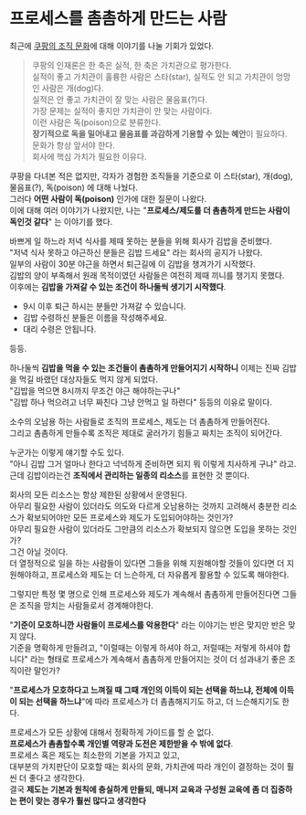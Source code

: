 # 프로세스를 촘촘하게 만드는 사람

최근에 [쿠팡의 조직 문화](https://www.etnews.com/201309020216)에 대해 이야기를 나눌 기회가 있었다.  

> 쿠팡의 인재론은 한 축은 실적, 한 축은 가치관으로 평가한다.  
> 실적이 좋고 가치관이 훌륭한 사람은 스타(star), 
> 실적도 안 되고 가치관이 엉망인 사람은 개(dog)다.  
> 실적은 안 좋고 가치관이 잘 맞는 사람은 물음표(?)다.  
> 가장 문제는 실적이 좋지만 가치관이 안 맞는 사람이다.  
> 이런 사람은 독(poison)으로 분류한다.  
> **장기적으로 독을 밀어내고 물음표를 과감하게 기용할 수 있는 혜안**이 필요하다.  
> 문화가 항상 앞서야 한다.  
> 회사에 핵심 가치가 필요한 이유다.

쿠팡을 다녀본 적은 없지만, 각자가 경험한 조직들을 기준으로 이 스타(star), 개(dog), 물음표(?), 독(poison) 에 대해 나눴다.  
그러다 **어떤 사람이 독(poison)** 인가에 대한 질문이 나왔다.  
이에 대해 여러 이야기가 나왔지만, 나는 "**프로세스/제도를 더 촘촘하게 만드는 사람이 독인것 같다**" 는 이야기를 했다.  
  
바쁘게 일 하느라 저녁 식사를 제때 못하는 분들을 위해 회사가 김밥을 준비했다.  
"저녁 식사 못하고 야근하신 분들은 김밥 드세요" 라는 회사의 공지가 나왔다.  
일부의 사람이 30분 야근을 하면서 퇴근길에 이 김밥을 챙겨가기 시작했다.  
김밥의 양이 부족해서 원래 목적이였던 사람들은 여전히 제때 끼니를 챙기지 못했다.  
이후에는 **김밥을 가져갈 수 있는 조건이 하나둘씩 생기기 시작했다**.  
- 9시 이후 퇴근 하시는 분들만 가져갈 수 있습니다.
- 김밥 수령하신 분들은 이름을 작성해주세요.
- 대리 수령은 안됩니다.

등등.  
  
하나둘씩 **김밥을 먹을 수 있는 조건들이 촘촘하게 만들어지기 시작하니** 이제는 진짜 김밥을 먹길 바랬던 대상자들도 먹지 않게 되었다.  
"김밥을 먹으면 8시까지 무조건 야근 해야하는구나"  
"김밥 하나 먹으려고 너무 짜친다 그냥 안먹고 일 하련다" 등등의 이유로 말이다.  
  
소수의 오남용 하는 사람들로 조직의 프로세스, 제도는 더 촘촘하게 만들어진다.  
그리고 촘촘하게 만들수록 조직은 제대로 굴러가기 힘들고 짜치는 조직이 되어간다.  
  
누군가는 이렇게 얘기할 수도 있다.  
"아니 김밥 그거 얼마나 한다고 넉넉하게 준비하면 되지 뭐 이렇게 치사하게 구냐" 라고.  
근데 김밥이라는건 **조직에서 관리하는 일종의 리소스**를 표현한 것 뿐이다.  

회사의 모든 리소스는 항상 제한된 상황에서 운영된다.  
아무리 필요한 사람이 있더라도 의도와 다르게 오남용하는 것까지 고려해서 충분한 리소스가 확보되어야만 모든 프로세스와 제도가 도입되어야하는 것인가?  
아무리 필요한 사람이 있더라도 그만큼의 리소스가 확보되지 않으면 도입을 못하는 것인가?  
그건 아닐 것이다.  
더 열정적으로 일을 하는 사람들이 있다면 그들을 위해 지원해야할 것들이 있다면 더 지원해야하고, 프로세스와 제도는 더 느슨하게, 더 자유롭게 활용할 수 있도록 해야한다.  
  
그렇지만 특정 몇 명으로 인해 프로세스와 제도가 계속해서 촘촘하게 만들어진다면 그들은 조직을 망치는 사람들로서 경계해야한다.  
  
"**기준이 모호하니깐 사람들이 프로세스를 악용한다**" 라는 이야기는 반은 맞지만 반은 맞지 않다.  
기준을 명확하게 만들려고, "이럴때는 이렇게 하셔야 하고, 저럴때는 저렇게 하셔야 합니다" 라는 형태로 프로세스가 계속해서 촘촘하게 만들어지는 것이 더 성과내기 좋은 조직이란 말인가?  

"**프로세스가 모호하다고 느껴질 때 그때 개인의 이득이 되는 선택을 하느냐, 전체에 이득이 되는 선택을 하느냐**"에 따라 프로세스가 더 촘촘해지기도 하고, 더 느슨해지기도 한다.  
  
프로세스가 모든 상황에 대해서 정확하게 가이드를 할 순 없다.  
**프로세스가 촘촘할수록 개인별 역량과 도전은 제한받을 수 밖에 없다**.  
프로세스 혹은 제도는 최소한의 기본을 가지고 있고,  
대부분의 가치판단이 모호할 때는 회사의 문화, 가치관에 따라 개인이 결정하는 것이 훨씬 더 좋다고 생각한다.  
결국 **제도는 기본과 원칙에 충실하게 만들되, 매니저 교육과 구성원 교육에 좀 더 집중하는 편이 맞는 경우가 훨씬 많다고 생각한다**

